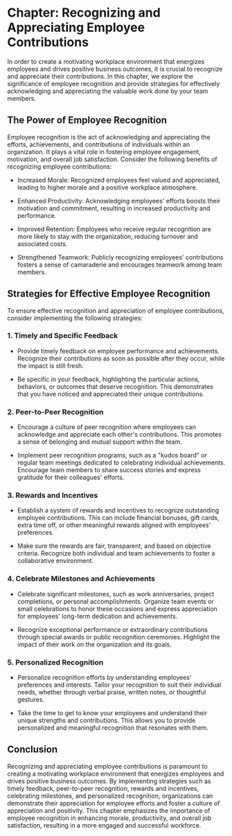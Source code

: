 Chapter: Recognizing and Appreciating Employee Contributions
============================================================

In order to create a motivating workplace environment that energizes employees and drives positive business outcomes, it is crucial to recognize and appreciate their contributions. In this chapter, we explore the significance of employee recognition and provide strategies for effectively acknowledging and appreciating the valuable work done by your team members.

The Power of Employee Recognition
---------------------------------

Employee recognition is the act of acknowledging and appreciating the efforts, achievements, and contributions of individuals within an organization. It plays a vital role in fostering employee engagement, motivation, and overall job satisfaction. Consider the following benefits of recognizing employee contributions:

* Increased Morale: Recognized employees feel valued and appreciated, leading to higher morale and a positive workplace atmosphere.

* Enhanced Productivity: Acknowledging employees' efforts boosts their motivation and commitment, resulting in increased productivity and performance.

* Improved Retention: Employees who receive regular recognition are more likely to stay with the organization, reducing turnover and associated costs.

* Strengthened Teamwork: Publicly recognizing employees' contributions fosters a sense of camaraderie and encourages teamwork among team members.

Strategies for Effective Employee Recognition
---------------------------------------------

To ensure effective recognition and appreciation of employee contributions, consider implementing the following strategies:

### 1. Timely and Specific Feedback

* Provide timely feedback on employee performance and achievements. Recognize their contributions as soon as possible after they occur, while the impact is still fresh.

* Be specific in your feedback, highlighting the particular actions, behaviors, or outcomes that deserve recognition. This demonstrates that you have noticed and appreciated their unique contributions.

### 2. Peer-to-Peer Recognition

* Encourage a culture of peer recognition where employees can acknowledge and appreciate each other's contributions. This promotes a sense of belonging and mutual support within the team.

* Implement peer recognition programs, such as a "kudos board" or regular team meetings dedicated to celebrating individual achievements. Encourage team members to share success stories and express gratitude for their colleagues' efforts.

### 3. Rewards and Incentives

* Establish a system of rewards and incentives to recognize outstanding employee contributions. This can include financial bonuses, gift cards, extra time off, or other meaningful rewards aligned with employees' preferences.

* Make sure the rewards are fair, transparent, and based on objective criteria. Recognize both individual and team achievements to foster a collaborative environment.

### 4. Celebrate Milestones and Achievements

* Celebrate significant milestones, such as work anniversaries, project completions, or personal accomplishments. Organize team events or small celebrations to honor these occasions and express appreciation for employees' long-term dedication and achievements.

* Recognize exceptional performance or extraordinary contributions through special awards or public recognition ceremonies. Highlight the impact of their work on the organization and its goals.

### 5. Personalized Recognition

* Personalize recognition efforts by understanding employees' preferences and interests. Tailor your recognition to suit their individual needs, whether through verbal praise, written notes, or thoughtful gestures.

* Take the time to get to know your employees and understand their unique strengths and contributions. This allows you to provide personalized and meaningful recognition that resonates with them.

Conclusion
----------

Recognizing and appreciating employee contributions is paramount to creating a motivating workplace environment that energizes employees and drives positive business outcomes. By implementing strategies such as timely feedback, peer-to-peer recognition, rewards and incentives, celebrating milestones, and personalized recognition, organizations can demonstrate their appreciation for employee efforts and foster a culture of appreciation and positivity. This chapter emphasizes the importance of employee recognition in enhancing morale, productivity, and overall job satisfaction, resulting in a more engaged and successful workforce.
